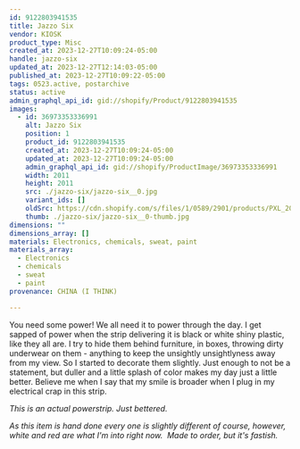 ```yaml
---
id: 9122803941535
title: Jazzo Six
vendor: KIOSK
product_type: Misc
created_at: 2023-12-27T10:09:24-05:00
handle: jazzo-six
updated_at: 2023-12-27T12:14:03-05:00
published_at: 2023-12-27T10:09:22-05:00
tags: 0523.active, postarchive
status: active
admin_graphql_api_id: gid://shopify/Product/9122803941535
images:
  - id: 36973353336991
    alt: Jazzo Six
    position: 1
    product_id: 9122803941535
    created_at: 2023-12-27T10:09:24-05:00
    updated_at: 2023-12-27T10:09:24-05:00
    admin_graphql_api_id: gid://shopify/ProductImage/36973353336991
    width: 2011
    height: 2011
    src: ./jazzo-six/jazzo-six__0.jpg
    variant_ids: []
    oldSrc: https://cdn.shopify.com/s/files/1/0589/2901/products/PXL_20221209_212138031.jpg?v=1703689764
    thumb: ./jazzo-six/jazzo-six__0-thumb.jpg
dimensions: ""
dimensions_array: []
materials: Electronics, chemicals, sweat, paint
materials_array:
  - Electronics
  - chemicals
  - sweat
  - paint
provenance: CHINA (I THINK)

---
```


You need some power! We all need it to power through the day. I get sapped of power when the strip delivering it is black or white shiny plastic, like they all are. I try to hide them behind furniture, in boxes, throwing dirty underwear on them - anything to keep the unsightly unsightlyness away from my view. So I started to decorate them slightly. Just enough to not be a statement, but duller and a little splash of color makes my day just a little better. Believe me when I say that my smile is broader when I plug in my electrical crap in this strip. 

_This is an actual powerstrip. Just bettered._  

_As this item is hand done every one is slightly different of course, however, white and red are what I'm into right now.  Made to order, but it's fastish._